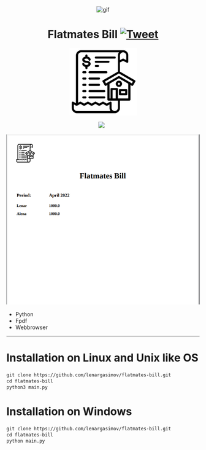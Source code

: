 <p align="center">
    <img width="" src="https://media.giphy.com/media/FAEEL82CUc1JPBas1V/giphy.gif" align="center" alt="gif" />
</p>

<p align="center">
<h1 align="center">Flatmates Bill 
    <a href="https://img.shields.io/twitter/url/http/shields.io.svg?style=social)](https://twitter.com/intent/tweet?&url=https://github.com/lenargasimov/flatmates-bill&via=lenargasimov&hashtags=python,developers">
      <img alt="Tweet" src="https://img.shields.io/twitter/url/http/shields.io.svg?style=social" />
    </a>
</h1>
</p>

<p align="center">
    <img src="image/bill.png" width="175px" alt=""> 
</p>

<p align="center">
    <img src="https://img.shields.io/github/last-commit/lenargasimov/flatmates-bill?style=plastic">
    <img src="https://img.shields.io/github/forks/lenargasimov/flatmates-bill.svg" alt="">
    <img src="https://img.shields.io/github/stars/lenargasimov/flatmates-bill.svg" alt="">
</p>

![screen_shot_bill](screen_shot_bill.png)

- Python 
- Fpdf
- Webbrowser

---

# Installation on Linux and Unix like OS

```
git clone https://github.com/lenargasimov/flatmates-bill.git
cd flatmates-bill
python3 main.py
```

# Installation on Windows

```
git clone https://github.com/lenargasimov/flatmates-bill.git
cd flatmates-bill
python main.py
```